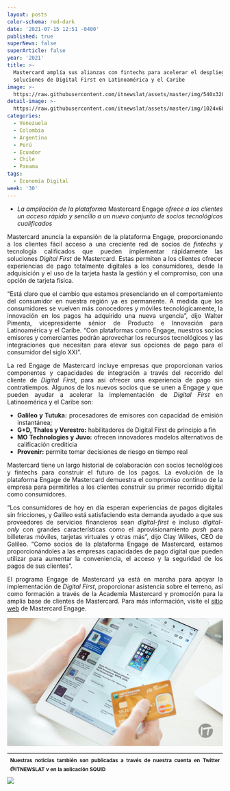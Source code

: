 ```yaml
---
layout: posts
color-schema: red-dark
date: '2021-07-15 12:51 -0400'
published: true
superNews: false
superArticle: false
year: '2021'
title: >-
  Mastercard amplía sus alianzas con fintechs para acelerar el despliegue de
  soluciones de Digital First en Latinoamérica y el Caribe
image: >-
  https://raw.githubusercontent.com/itnewslat/assets/master/img/540x320/MC-fintech-p.jpg
detail-image: >-
  https://raw.githubusercontent.com/itnewslat/assets/master/img/1024x680/MC-fintech-g.jpg
categories:
  - Venezuela
  - Colombia
  - Argentina
  - Perú
  - Ecuador
  - Chile
  - Panama
tags:
  - Economía Digital
week: '30'
---
```

<ul style="list-style-type: disc; text-align: justify;">
	<li><em>La ampliación de la plataforma </em>Mastercard Engage<em> ofrece a los clientes un acceso rápido y sencillo a un nuevo conjunto de socios tecnológicos cualificados</em></li>
</ul>
<p style="text-align: justify;">Mastercard anuncia la expansión de la plataforma Engage, proporcionando a los clientes fácil acceso a una creciente red de socios de <em>fintechs</em> y tecnología calificados que pueden implementar rápidamente las soluciones <em>Digital First</em> de Mastercard. Estas permiten a los clientes ofrecer experiencias de pago totalmente digitales a los consumidores, desde la adquisición y el uso de la tarjeta hasta la gestión y el compromiso, con una opción de tarjeta física.</p>
<p style="text-align: justify;">“Está claro que el cambio que estamos presenciando en el comportamiento del consumidor en nuestra región ya es permanente. A medida que los consumidores se vuelven más conocedores y móviles tecnológicamente, la innovación en los pagos ha adquirido una nueva urgencia”, dijo Walter Pimenta, vicepresidente sénior de Producto e Innovación para Latinoamérica y el Caribe. “Con plataformas como Engage, nuestros socios emisores y comerciantes podrán aprovechar los recursos tecnológicos y las integraciones que necesitan para elevar sus opciones de pago para el consumidor del siglo XXI”.</p>
<p style="text-align: justify;">La red Engage de Mastercard incluye empresas que proporcionan varios componentes y capacidades de integración a través del recorrido del cliente de <em>Digital First</em>, para así ofrecer una experiencia de pago sin contratiempos. Algunos de los nuevos socios que se unen a Engage y que pueden ayudar a acelerar la implementación de <em>Digital First</em> en Latinoamérica y el Caribe son:</p>

<ul style="text-align: justify;">
	<li><strong>Galileo y Tutuka:</strong> procesadores de emisores con capacidad de emisión instantánea;</li>
	<li><strong>G+D, Thales y Verestro:</strong> habilitadores de Digital First de principio a fin</li>
	<li><strong>MO Technologies y Juvo:</strong> ofrecen innovadores modelos alternativos de calificación crediticia</li>
	<li><strong>Provenir:</strong> permite tomar decisiones de riesgo en tiempo real</li>
</ul>
<p style="text-align: justify;">Mastercard tiene un largo historial de colaboración con socios tecnológicos y fintechs para construir el futuro de los pagos. La evolución de la plataforma Engage de Mastercard demuestra el compromiso continuo de la empresa para permitirles a los clientes construir su primer recorrido digital como consumidores.</p>
<p style="text-align: justify;">“Los consumidores de hoy en día esperan experiencias de pagos digitales sin fricciones, y Galileo está satisfaciendo esta demanda ayudado a que sus proveedores de servicios financieros sean <em>digital-first</em> e incluso <em>digital-only</em> con grandes características como el aprovisionamiento <em>push</em> para billeteras móviles, tarjetas virtuales y otras más”, dijo Clay Wilkes, CEO de Galileo. “Como socios de la plataforma Engage de Mastercard, estamos proporcionándoles a las empresas capacidades de pago digital que pueden utilizar para aumentar la conveniencia, el acceso y la seguridad de los pagos de sus clientes”.</p>
<p style="text-align: justify;">El programa Engage de Mastercard ya está en marcha para apoyar la implementación de <em>Digital First</em>, proporcionar asistencia sobre el terreno, así como formación a través de la Academia Mastercard y promoción para la amplia base de clientes de Mastercard. Para más información, visite el <a href="http://www.mastercard.com/engage">sitio web</a> de Mastercard Engage.</p>

![](https://raw.githubusercontent.com/itnewslat/assets/master/img/540x320/MC-fintech-p.jpg)

<table style="height: 42px;" width="569">
<tbody>
<tr>
<td style="text-align: justify;"><sub><strong>Nuestras noticias también son publicadas a través de nuestra cuenta en Twitter <a href="https://twitter.com/itnewslat?lang=es">@ITNEWSLAT</a> y en la aplicación <a href="https://squidapp.co/en/">SQUID</a></strong></sub></td>
</tr>
</tbody>
</table>

<img src="https://tracker.metricool.com/c3po.jpg?hash=56f88a41e39ab42c063cc51676587a04"/>
